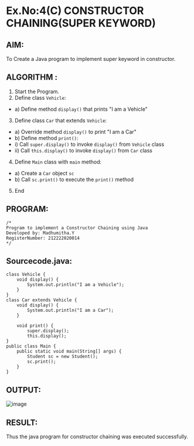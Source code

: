 # Ex.No:4(C)    CONSTRUCTOR CHAINING(SUPER KEYWORD)

## AIM:
To Create a Java program to implement super keyword in constructor.

## ALGORITHM :
1.  Start the Program.
2.	Define class `Vehicle`:
-	a) Define method `display()` that prints "I am a Vehicle"
3.	Define class `Car` that extends `Vehicle`:
-	a) Override method `display()` to print "I am a Car"
-	b) Define method `print()`:
-	i) Call `super.display()` to invoke `display()` from `Vehicle` class
-	ii) Call `this.display()` to invoke `display()` from `Car` class
4.	Define `Main` class with `main` method:
-	a) Create a `Car` object `sc`
-	b) Call `sc.print()` to execute the `print()` method
5.	End







## PROGRAM:
 ```
/*
Program to implement a Constructor Chaining using Java
Developed by: Madhumitha.Y
RegisterNumber: 212222020014 
*/
```

## Sourcecode.java:
```
class Vehicle {
    void display() {
        System.out.println("I am a Vehicle");
    }
}
class Car extends Vehicle {
    void display() {
        System.out.println("I am a Car");
    }

    void print() {
        super.display(); 
        this.display();  
}
public class Main {
    public static void main(String[] args) {
        Student sc = new Student();
        sc.print();
    }
}
```









## OUTPUT:
![image](https://github.com/user-attachments/assets/31367d3a-6fed-4293-bf5a-50bfaeb254d8)




## RESULT:
Thus the java program for constructor chaining was executed successfully.




